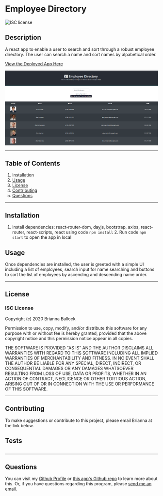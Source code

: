 
# Employee Directory
![ISC license](https://img.shields.io/badge/License-ISC-blue.svg) 

## Description 
A react app to enable a user to search and sort through a robust employee directory. The user can search a name and sort names by alpabetical order.

[View the Deployed App Here](https://stormy-sea-56122.herokuapp.com/)

![Employee Directory App Image](./public/assets/images/directory.PNG)

---

## Table of Contents
1. [Installation](#Installation)
2. [Usage](#Usage)
3. [License](#license)
4. [Contributing](#Contributing)
5. [Questions](#Questions)
---

## Installation
1. Install dependencies: react-router-dom, dayjs, bootstrap, axios, react-router, react-scripts, react using code ```npm install``` 2. Run code ```npm start``` to open the app in local

## Usage
Once dependencies are installed, the user is greeted with a simple UI including a list of employees, search input for name searching and buttons to sort the list of employees by ascending and descending name order.

---

## License
### ISC License
Copyright (c) 2020 Brianna Bullock

Permission to use, copy, modify, and/or distribute this software for any purpose with or without fee is hereby granted, provided that the above copyright notice and this permission notice appear in all copies.

THE SOFTWARE IS PROVIDED "AS IS" AND THE AUTHOR DISCLAIMS ALL WARRANTIES WITH REGARD TO THIS SOFTWARE INCLUDING ALL IMPLIED WARRANTIES OF MERCHANTABILITY AND FITNESS. IN NO EVENT SHALL THE AUTHOR BE LIABLE FOR ANY SPECIAL, DIRECT, INDIRECT, OR CONSEQUENTIAL DAMAGES OR ANY DAMAGES WHATSOEVER RESULTING FROM LOSS OF USE, DATA OR PROFITS, WHETHER IN AN ACTION OF CONTRACT, NEGLIGENCE OR OTHER TORTIOUS ACTION, ARISING OUT OF OR IN CONNECTION WITH THE USE OR PERFORMANCE OF THIS SOFTWARE. 

---
## Contributing
To make suggestions or contribute to this project, please email Brianna at the link below.

## Tests
~~~JS

~~~
---

## Questions

You can visit my [Github Profile](https://www.github.com/kairora) or [this app's Github repo](https://github.com/kairora/employee-directory) to learn more about this.
Or, if you have questions regarding this program, please [send me an email](mailto:brianna.bullock16@gmail.com). 